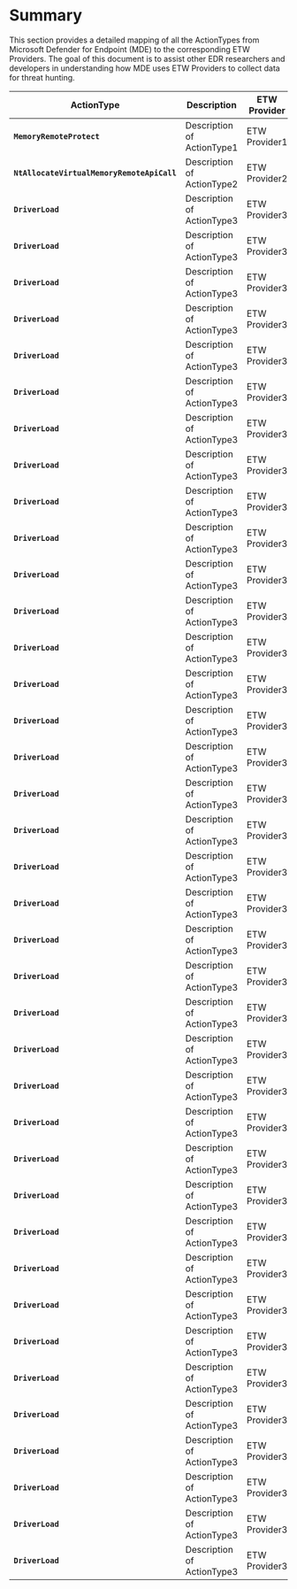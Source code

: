 # Summary

This section provides a detailed mapping of all the ActionTypes from Microsoft Defender for Endpoint (MDE) to the corresponding ETW Providers. The goal of this document is to assist other EDR researchers and developers in understanding how MDE uses ETW Providers to collect data for threat hunting.

| ActionType | Description | ETW Provider | Event ID |
|------------|-------------|--------------|----------|
| **`MemoryRemoteProtect`** | Description of ActionType1 | ETW Provider1 | EventID1 |
| **`NtAllocateVirtualMemoryRemoteApiCall`** | Description of ActionType2 | ETW Provider2 | EventID2 |
| **`DriverLoad`** | Description of ActionType3 | ETW Provider3 | EventID3 |
| **`DriverLoad`** | Description of ActionType3 | ETW Provider3 | EventID3 |
| **`DriverLoad`** | Description of ActionType3 | ETW Provider3 | EventID3 |
| **`DriverLoad`** | Description of ActionType3 | ETW Provider3 | EventID3 |
| **`DriverLoad`** | Description of ActionType3 | ETW Provider3 | EventID3 |
| **`DriverLoad`** | Description of ActionType3 | ETW Provider3 | EventID3 |
| **`DriverLoad`** | Description of ActionType3 | ETW Provider3 | EventID3 |
| **`DriverLoad`** | Description of ActionType3 | ETW Provider3 | EventID3 |
| **`DriverLoad`** | Description of ActionType3 | ETW Provider3 | EventID3 |
| **`DriverLoad`** | Description of ActionType3 | ETW Provider3 | EventID3 |
| **`DriverLoad`** | Description of ActionType3 | ETW Provider3 | EventID3 |
| **`DriverLoad`** | Description of ActionType3 | ETW Provider3 | EventID3 |
| **`DriverLoad`** | Description of ActionType3 | ETW Provider3 | EventID3 |
| **`DriverLoad`** | Description of ActionType3 | ETW Provider3 | EventID3 |
| **`DriverLoad`** | Description of ActionType3 | ETW Provider3 | EventID3 |
| **`DriverLoad`** | Description of ActionType3 | ETW Provider3 | EventID3 |
| **`DriverLoad`** | Description of ActionType3 | ETW Provider3 | EventID3 |
| **`DriverLoad`** | Description of ActionType3 | ETW Provider3 | EventID3 |
| **`DriverLoad`** | Description of ActionType3 | ETW Provider3 | EventID3 |
| **`DriverLoad`** | Description of ActionType3 | ETW Provider3 | EventID3 |
| **`DriverLoad`** | Description of ActionType3 | ETW Provider3 | EventID3 |
| **`DriverLoad`** | Description of ActionType3 | ETW Provider3 | EventID3 |
| **`DriverLoad`** | Description of ActionType3 | ETW Provider3 | EventID3 |
| **`DriverLoad`** | Description of ActionType3 | ETW Provider3 | EventID3 |
| **`DriverLoad`** | Description of ActionType3 | ETW Provider3 | EventID3 |
| **`DriverLoad`** | Description of ActionType3 | ETW Provider3 | EventID3 |
| **`DriverLoad`** | Description of ActionType3 | ETW Provider3 | EventID3 |
| **`DriverLoad`** | Description of ActionType3 | ETW Provider3 | EventID3 |
| **`DriverLoad`** | Description of ActionType3 | ETW Provider3 | EventID3 |
| **`DriverLoad`** | Description of ActionType3 | ETW Provider3 | EventID3 |
| **`DriverLoad`** | Description of ActionType3 | ETW Provider3 | EventID3 |
| **`DriverLoad`** | Description of ActionType3 | ETW Provider3 | EventID3 |
| **`DriverLoad`** | Description of ActionType3 | ETW Provider3 | EventID3 |
| **`DriverLoad`** | Description of ActionType3 | ETW Provider3 | EventID3 |
| **`DriverLoad`** | Description of ActionType3 | ETW Provider3 | EventID3 |
| **`DriverLoad`** | Description of ActionType3 | ETW Provider3 | EventID3 |
| **`DriverLoad`** | Description of ActionType3 | ETW Provider3 | EventID3 |
| **`DriverLoad`** | Description of ActionType3 | ETW Provider3 | EventID3 |


